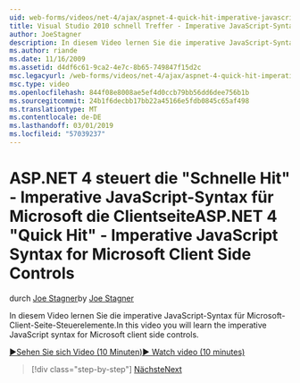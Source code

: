 ```yaml
---
uid: web-forms/videos/net-4/ajax/aspnet-4-quick-hit-imperative-javascript-syntax-for-microsoft-client-side-controls
title: Visual Studio 2010 schnell Treffer - Imperative JavaScript-Syntax für Microsoft Client-seitige Steuerelemente | Microsoft-Dokumentation
author: JoeStagner
description: In diesem Video lernen Sie die imperative JavaScript-Syntax für Microsoft-Client-Seite-Steuerelemente.
ms.author: riande
ms.date: 11/16/2009
ms.assetid: d4df6c61-9ca2-4e7c-8b65-749847f15d2c
msc.legacyurl: /web-forms/videos/net-4/ajax/aspnet-4-quick-hit-imperative-javascript-syntax-for-microsoft-client-side-controls
msc.type: video
ms.openlocfilehash: 844f08e8008ae5ef4d0ccb79bb56dd6dee756b1b
ms.sourcegitcommit: 24b1f6decbb17bb22a45166e5fdb0845c65af498
ms.translationtype: MT
ms.contentlocale: de-DE
ms.lasthandoff: 03/01/2019
ms.locfileid: "57039237"
---
```

<a name="aspnet-4-quick-hit---imperative-javascript-syntax-for-microsoft-client-side-controls"></a><span data-ttu-id="cb09f-103">ASP.NET 4 steuert die "Schnelle Hit" - Imperative JavaScript-Syntax für Microsoft die Clientseite</span><span class="sxs-lookup"><span data-stu-id="cb09f-103">ASP.NET 4 "Quick Hit" - Imperative JavaScript Syntax for Microsoft Client Side Controls</span></span>
====================
<span data-ttu-id="cb09f-104">durch [Joe Stagner](https://github.com/JoeStagner)</span><span class="sxs-lookup"><span data-stu-id="cb09f-104">by [Joe Stagner](https://github.com/JoeStagner)</span></span>

<span data-ttu-id="cb09f-105">In diesem Video lernen Sie die imperative JavaScript-Syntax für Microsoft-Client-Seite-Steuerelemente.</span><span class="sxs-lookup"><span data-stu-id="cb09f-105">In this video you will learn the imperative JavaScript syntax for Microsoft client side controls.</span></span> 

[<span data-ttu-id="cb09f-106">&#9654;Sehen Sie sich Video (10 Minuten)</span><span class="sxs-lookup"><span data-stu-id="cb09f-106">&#9654; Watch video (10 minutes)</span></span>](https://channel9.msdn.com/Blogs/ASP-NET-Site-Videos/aspnet-4-quick-hit-imperative-javascript-syntax-for-microsoft-client-side-controls)

> [!div class="step-by-step"]
> [<span data-ttu-id="cb09f-107">Nächste</span><span class="sxs-lookup"><span data-stu-id="cb09f-107">Next</span></span>](aspnet-4-quick-hit-the-scriptloader.md)
